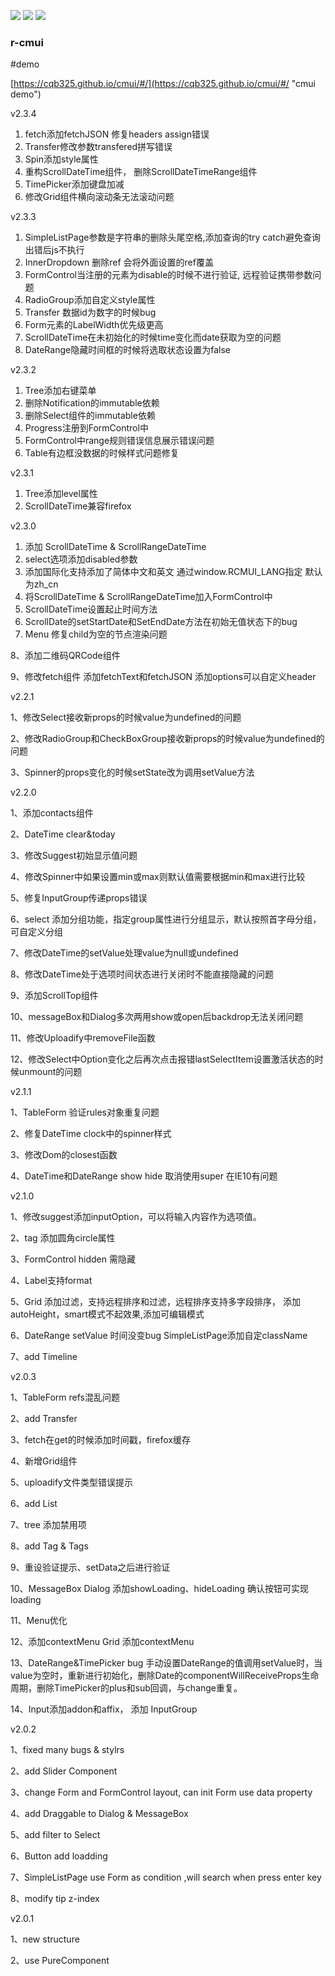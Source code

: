 ![](https://img.shields.io/badge/r--cmui-2.3.4-blue.svg) ![](https://img.shields.io/badge/licence-MIT%20License-blue.svg) ![](https://img.shields.io/badge/build-passing-brightgreen.svg)
### r-cmui

#demo

[https://cqb325.github.io/cmui/#/](https://cqb325.github.io/cmui/#/ "cmui demo")

v2.3.4

1. fetch添加fetchJSON 修复headers assign错误
2. Transfer修改参数transfered拼写错误
3. Spin添加style属性
4. 重构ScrollDateTime组件， 删除ScrollDateTimeRange组件
5. TimePicker添加键盘加减
6. 修改Grid组件横向滚动条无法滚动问题

v2.3.3

1. SimpleListPage参数是字符串的删除头尾空格,添加查询的try catch避免查询出错后js不执行
1. InnerDropdown 删除ref  会将外面设置的ref覆盖
1. FormControl当注册的元素为disable的时候不进行验证, 远程验证携带参数问题
1. RadioGroup添加自定义style属性
1. Transfer 数据id为数字的时候bug
1. Form元素的LabelWidth优先级更高
1. ScrollDateTime在未初始化的时候time变化而date获取为空的问题
1. DateRange隐藏时间框的时候将选取状态设置为false

v2.3.2

1. Tree添加右键菜单
1. 删除Notification的immutable依赖
1. 删除Select组件的immutable依赖
1. Progress注册到FormControl中
1. FormControl中range规则错误信息展示错误问题
1. Table有边框没数据的时候样式问题修复

v2.3.1

1. Tree添加level属性
1. ScrollDateTime兼容firefox

v2.3.0

1. 添加 ScrollDateTime & ScrollRangeDateTime
1. select选项添加disabled参数
1. 添加国际化支持添加了简体中文和英文 通过window.RCMUI_LANG指定 默认为zh_cn
1. 将ScrollDateTime & ScrollRangeDateTime加入FormControl中
1. ScrollDateTime设置起止时间方法
1. ScrollDate的setStartDate和SetEndDate方法在初始无值状态下的bug
1. Menu 修复child为空的节点渲染问题

8、添加二维码QRCode组件

9、修改fetch组件 添加fetchText和fetchJSON 添加options可以自定义header

v2.2.1

1、修改Select接收新props的时候value为undefined的问题

2、修改RadioGroup和CheckBoxGroup接收新props的时候value为undefined的问题

3、Spinner的props变化的时候setState改为调用setValue方法

v2.2.0

1、添加contacts组件

2、DateTime clear&today

3、修改Suggest初始显示值问题

4、修改Spinner中如果设置min或max则默认值需要根据min和max进行比较

5、修复InputGroup传递props错误

6、select 添加分组功能，指定group属性进行分组显示，默认按照首字母分组，可自定义分组

7、修改DateTime的setValue处理value为null或undefined

8、修改DateTime处于选项时间状态进行关闭时不能直接隐藏的问题

9、添加ScrollTop组件

10、messageBox和Dialog多次两用show或open后backdrop无法关闭问题

11、修改Uploadify中removeFile函数

12、修改Select中Option变化之后再次点击报错lastSelectItem设置激活状态的时候unmount的问题

v2.1.1

1、TableForm 验证rules对象重复问题

2、修复DateTime clock中的spinner样式

3、修改Dom的closest函数

4、DateTime和DateRange show hide 取消使用super 在IE10有问题

v2.1.0

1、修改suggest添加inputOption，可以将输入内容作为选项值。

2、tag 添加圆角circle属性

3、FormControl hidden 需隐藏

4、Label支持format

5、Grid 添加过滤，支持远程排序和过滤，远程排序支持多字段排序， 添加autoHeight，smart模式不起效果,添加可编辑模式

6、DateRange setValue 时间没变bug  SimpleListPage添加自定className

7、add Timeline

v2.0.3

1、TableForm refs混乱问题

2、add Transfer

3、fetch在get的时候添加时间戳，firefox缓存

4、新增Grid组件

5、uploadify文件类型错误提示

6、add List

7、tree 添加禁用项

8、add Tag & Tags 

9、重设验证提示、setData之后进行验证

10、MessageBox Dialog 添加showLoading、hideLoading 确认按钮可实现loading

11、Menu优化

12、添加contextMenu  Grid 添加contextMenu

13、DateRange&TimePicker bug  手动设置DateRange的值调用setValue时，当value为空时，重新进行初始化，删除Date的componentWillReceiveProps生命周期，删除TimePicker的plus和sub回调，与change重复。

14、Input添加addon和affix， 添加 InputGroup

v2.0.2

1、fixed many bugs & stylrs

2、add Slider Component

3、change Form and FormControl layout, can init Form use data property

4、add Draggable to Dialog & MessageBox

5、add filter to Select

6、Button add loadding

7、SimpleListPage use Form as condition ,will search when press enter key

8、modify tip z-index

v2.0.1

1、new structure

2、use PureComponent
